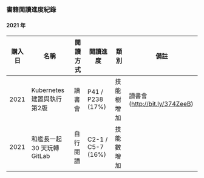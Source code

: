 ### 書籍閱讀進度紀錄

#### 2021 年

| 購入日      | 名稱                      | 閱讀方式    | 閱讀進度           | 類別      | 備註                         |
| ---------- | ------------------------ | ---------  | ----------------- | -------- | -----------------------------|
| 2021       | Kubernetes 建置與執行 第2版 | 讀書會     | P41 / P238 (17%)  | 技能樹增加 | 讀書會(http://bit.ly/374ZeeB) |
| 2021       | 和艦長一起 30 天玩轉 GitLab | 自行閱讀    | C2-1 / C5-7 (16%) | 技能數增加 |                             |